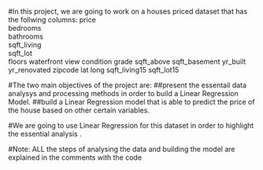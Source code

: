 #In this project, we are going to work on a houses priced dataset that has the follwing columns:
price 	
bedrooms 	
bathrooms 	
sqft_living 	
sqft_lot 	
floors
waterfront
view 
condition
grade 
sqft_above 
sqft_basement 
yr_built 
yr_renovated 
zipcode
lat 
long 
sqft_living15 
sqft_lot15


#The two main objectives of the project are:
##present the essentail data analysys and processing methods in order to build a Linear Regression Model.
##build a Linear Regression model that is able to predict the price of the house based on other certain variables. 


#We are going to use Linear Regression for this dataset in order to highlight the essential analysis .



#Note: ALL the steps of analysing the data and building  the model are explained in the comments with the code
 
 
 
